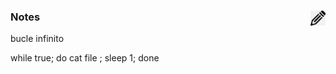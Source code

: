 
### Notes [<img align="right" src="../../site/images/pencil.png" width="24">](https://github.com/victor-porcar/victor-porcar.github.io/blob/master/site/my-notes/my-notes-admin-devops.md)

bucle infinito

while true; do cat file ; sleep 1; done
